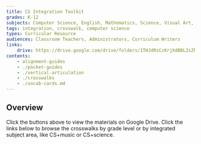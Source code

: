 ```yaml
---
title: CS Integration Toolkit
grades: K-12
subjects: Computer Science, English, Mathematics, Science, Visual Art, Music, Physical Education, Health, Social Studies
tags: integration, crosswalk, computer science
types: Curricular Resource
audiences: Classroom Teachers, Administrators, Curriculum Writers
links:
    drive: https://drive.google.com/drive/folders/1THJdRsCcKrjXdBBL2sZkx5GG1FuNfnD7
contents:
    - alignment-guides
    - ./pocket-guides
    - ./vertical-articulation
    - ./crosswalks
    - ./vocab-cards.md
---
```


## Overview

Click the buttons above to view the materials on Google Drive. Click the links below to browse the crosswalks by grade level or by integrated subject area, like CS+music or CS+science. 